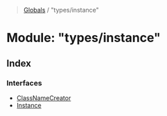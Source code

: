 > [Globals](../README.md) / "types/instance"

# Module: "types/instance"

## Index

### Interfaces

* [ClassNameCreator](../interfaces/_types_instance_.classnamecreator.md)
* [Instance](../interfaces/_types_instance_.instance.md)
